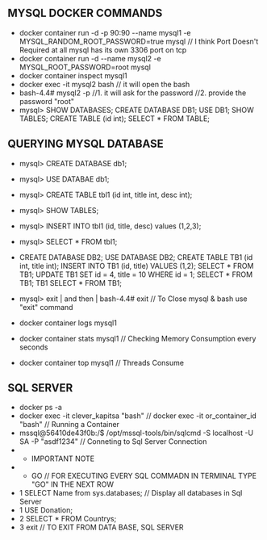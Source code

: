 ## MYSQL DOCKER COMMANDS
- docker container run -d -p 90:90 --name mysql1 -e MYSQL_RANDOM_ROOT_PASSWORD=true mysql // I think Port Doesn't Required at all mysql has its own 3306 port on tcp
- docker container run -d --name mysql2 -e MYSQL_ROOT_PASSWORD=root mysql
- docker container inspect mysql1
- docker exec -it mysql2 bash // it will open the bash
- bash-4.4# mysql2 -p //1. it will ask for the password //2. provide the password "root"
- mysql> SHOW DATABASES; CREATE DATABASE DB1; USE DB1; SHOW TABLES; CREATE TABLE (id int); SELECT * FROM TABLE;

## QUERYING MYSQL DATABASE 
- mysql> CREATE DATABASE db1;
- mysql> USE DATABAE db1;
- mysql> CREATE TABLE tbl1 (id int, title int, desc int);
- mysql> SHOW TABLES;
- mysql> INSERT INTO  tbl1 (id, title, desc) values (1,2,3);
- mysql> SELECT * FROM tbl1;
- CREATE DATABASE DB2; USE DATABASE DB2; CREATE TABLE TB1 (id int, title int); INSERT INTO TB1 (id, title) VALUES (1,2); SELECT * FROM TB1; UPDATE TB1 SET id = 4, title = 10 WHERE id = 1; SELECT * FROM TB1;
TB1 SELECT * FROM TB1;

- mysql> exit | and then | bash-4.4# exit // To Close mysql & bash use "exit" command
- docker container logs mysql1
- docker container stats mysql1 // Checking Memory Consumption every seconds
- docker container top mysql1 // Threads Consume

## SQL SERVER
- docker ps -a
- docker exec -it clever_kapitsa "bash" // docker exec -it or_container_id "bash" // Running a Container
- mssql@56410de43f0b:/$ /opt/mssql-tools/bin/sqlcmd -S localhost -U SA -P "asdf1234" // Conneting to Sql Server Connection
- - IMPORTANT NOTE
- - GO // FOR EXECUTING EVERY SQL COMMADN IN TERMINAL TYPE "GO" IN THE NEXT ROW
- 1 SELECT Name from sys.databases; // Display all databases in Sql Server
- 1 USE Donation;
- 2 SELECT * FROM Countrys;
- 3 exit // TO EXIT FROM DATA BASE, SQL SERVER

